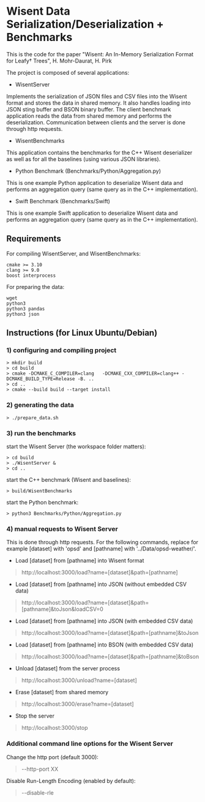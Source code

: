 
# Wisent Data Serialization/Deserialization + Benchmarks

This is the code for the paper "Wisent: An In-Memory Serialization Format for Leafy† Trees", H. Mohr-Daurat, H. Pirk

The project is composed of several applications:

* WisentServer

Implements the serialization of JSON files and CSV files into the Wisent format and stores the data in shared memory. It also handles loading into JSON sting buffer and BSON binary buffer. The client benchmark application reads the data from shared memory and performs the deserialization. Communication between clients and the server is done through http requests.

* WisentBenchmarks

This application contains the benchmarks for the C++ Wisent deserializer as well as for all the baselines (using various JSON libraries).

* Python Benchmark (Benchmarks/Python/Aggregation.py)

This is one example Python application to deserialize Wisent data and performs an aggregation query (same query as in the C++ implementation).

* Swift Benchmark (Benchmarks/Swift)

This is one example Swift application to deserialize Wisent data and performs an aggregation query (same query as in the C++ implementation). 

## Requirements

For compiling WisentServer, and WisentBenchmarks:
```
cmake >= 3.10
clang >= 9.0
boost interprocess
```

For preparing the data:
```
wget
python3
python3 pandas
python3 json
```

## Instructions (for Linux Ubuntu/Debian)

### 1) configuring and compiling project

```
> mkdir build
> cd build
> cmake -DCMAKE_C_COMPILER=clang   -DCMAKE_CXX_COMPILER=clang++ -DCMAKE_BUILD_TYPE=Release -B. ..
> cd ..
> cmake --build build --target install
```

### 2) generating the data

```
> ./prepare_data.sh
```

### 3) run the benchmarks

start the Wisent Server (the workspace folder matters):
```
> cd build
> ./WisentServer &
> cd ..
```

start the C++ benchmark (Wisent and baselines):
```
> build/WisentBenchmarks
```

start the Python benchmark:
```
> python3 Benchmarks/Python/Aggregation.py
```

### 4) manual requests to Wisent Server

This is done through http requests.
For the following commands, replace for example [dataset] with 'opsd' and [pathname] with '../Data/opsd-weather/'.

* Load [dataset] from [pathname] into Wisent format
> http://localhost:3000/load?name=[dataset]&path=[pathname]

* Load [dataset] from [pathname] into JSON (without embedded CSV data)
> http://localhost:3000/load?name=[dataset]&path=[pathname]&toJson&loadCSV=0

* Load [dataset] from [pathname] into JSON (with embedded CSV data)
> http://localhost:3000/load?name=[dataset]&path=[pathname]&toJson

* Load [dataset] from [pathname] into BSON (with embedded CSV data)
> http://localhost:3000/load?name=[dataset]&path=[pathname]&toBson

* Unload [dataset] from the server process
> http://localhost:3000/unload?name=[dataset]

* Erase [dataset] from shared memory
> http://localhost:3000/erase?name=[dataset]

* Stop the server
> http://localhost:3000/stop

### Additional command line options for the Wisent Server

Change the http port (default 3000):
> --http-port XX

Disable Run-Length Encoding (enabled by default):
> --disable-rle
